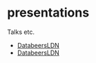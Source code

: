 # presentations
Talks etc.


- [DatabeersLDN](https://miccferr.github.io/presentations/databeers-ldn)
- [DatabeersLDN](https://miccferr.github.io/presentations/databeers-tusc-slides)
